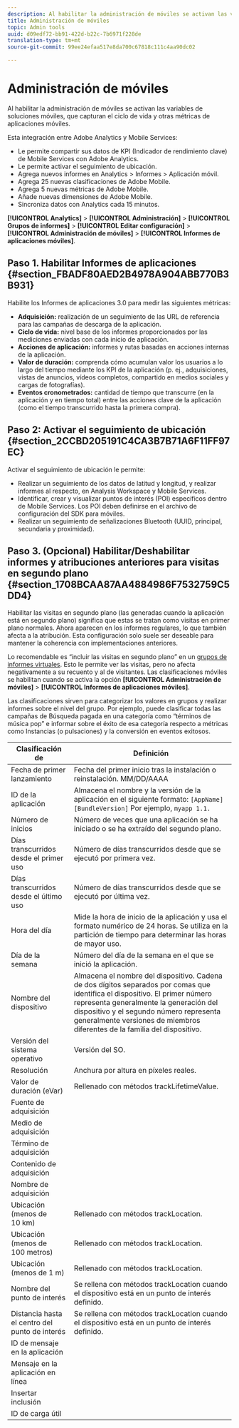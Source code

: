 ```yaml
---
description: Al habilitar la administración de móviles se activan las variables de soluciones móviles, que capturan el ciclo de vida y otras métricas de aplicaciones móviles.
title: Administración de móviles
topic: Admin tools
uuid: d09edf72-bb91-422d-b22c-7b6971f228de
translation-type: tm+mt
source-git-commit: 99ee24efaa517e8da700c67818c111c4aa90dc02

---
```



# Administración de móviles

Al habilitar la administración de móviles se activan las variables de soluciones móviles, que capturan el ciclo de vida y otras métricas de aplicaciones móviles.

Esta integración entre Adobe Analytics y Mobile Services:

* Le permite compartir sus datos de KPI (Indicador de rendimiento clave) de Mobile Services con Adobe Analytics.
* Le permite activar el seguimiento de ubicación.
* Agrega nuevos informes en Analytics > Informes > Aplicación móvil.
* Agrega 25 nuevas clasificaciones de Adobe Mobile.
* Agrega 5 nuevas métricas de Adobe Mobile.
* Añade nuevas dimensiones de Adobe Mobile.
* Sincroniza datos con Analytics cada 15 minutos.

**[!UICONTROL Analytics]** > **[!UICONTROL Administración]** > **[!UICONTROL Grupos de informes]** > **[!UICONTROL Editar configuración]** > **[!UICONTROL Administración de móviles]** > **[!UICONTROL Informes de aplicaciones móviles]**.

## Paso 1. Habilitar Informes de aplicaciones {#section_FBADF80AED2B4978A904ABB770B3B931}

Habilite los Informes de aplicaciones 3.0 para medir las siguientes métricas:

* **Adquisición:** realización de un seguimiento de las URL de referencia para las campañas de descarga de la aplicación.
* **Ciclo de vida:** nivel base de los informes proporcionados por las mediciones enviadas con cada inicio de aplicación.
* **Acciones de aplicación:** informes y rutas basadas en acciones internas de la aplicación.
* **Valor de duración:** comprenda cómo acumulan valor los usuarios a lo largo del tiempo mediante los KPI de la aplicación (p. ej., adquisiciones, vistas de anuncios, vídeos completos, compartido en medios sociales y cargas de fotografías).
* **Eventos cronometrados:** cantidad de tiempo que transcurre (en la aplicación y en tiempo total) entre las acciones clave de la aplicación (como el tiempo transcurrido hasta la primera compra).

## Paso 2: Activar el seguimiento de ubicación {#section_2CCBD205191C4CA3B7B71A6F11FF97EC}

Activar el seguimiento de ubicación le permite:

* Realizar un seguimiento de los datos de latitud y longitud, y realizar informes al respecto, en Analysis Workspace y Mobile Services.
* Identificar, crear y visualizar puntos de interés (POI) específicos dentro de Mobile Services. Los POI deben definirse en el archivo de configuración del SDK para móviles.
* Realizar un seguimiento de señalizaciones Bluetooth (UUID, principal, secundaria y proximidad).

## Paso 3. (Opcional) Habilitar/Deshabilitar informes y atribuciones anteriores para visitas en segundo plano {#section_1708BCAA87AA4884986F7532759C5DD4}

Habilitar las visitas en segundo plano (las generadas cuando la aplicación está en segundo plano) significa que estas se tratan como visitas en primer plano normales. Ahora aparecen en los informes regulares, lo que también afecta a la atribución. Esta configuración solo suele ser deseable para mantener la coherencia con implementaciones anteriores.

Lo recomendable es “incluir las visitas en segundo plano” en un [grupos de informes virtuales](/help/components/vrs/vrs-about.md). Esto le permite ver las visitas, pero no afecta negativamente a su recuento y al de visitantes.
Las clasificaciones móviles se habilitan cuando se activa la opción **[!UICONTROL Administración de móviles]** > **[!UICONTROL Informes de aplicaciones móviles]**.

Las clasificaciones sirven para categorizar los valores en grupos y realizar informes sobre el nivel del grupo. Por ejemplo, puede clasificar todas las campañas de Búsqueda pagada en una categoría como “términos de música pop” e informar sobre el éxito de esa categoría respecto a métricas como Instancias (o pulsaciones) y la conversión en eventos exitosos.

| Clasificación de | Definición |
|--- |--- |
| Fecha de primer lanzamiento | Fecha del primer inicio tras la instalación o reinstalación.   MM/DD/AAAA |
| ID de la aplicación | Almacena el nombre y la versión de la aplicación en el siguiente formato:   `[AppName] [BundleVersion]`  Por ejemplo, `myapp 1.1.` |
| Número de inicios | Número de veces que una aplicación se ha iniciado o se ha extraído del segundo plano. |
| Días transcurridos desde el primer uso | Número de días transcurridos desde que se ejecutó por primera vez. |
| Días transcurridos desde el último uso | Número de días transcurridos desde que se ejecutó por última vez. |
| Hora del día | Mide la hora de inicio de la aplicación y usa el formato numérico de 24 horas. Se utiliza en la partición de tiempo para determinar las horas de mayor uso. |
| Día de la semana | Número del día de la semana en el que se inició la aplicación. |
| Nombre del dispositivo | Almacena el nombre del dispositivo.  Cadena de dos dígitos separados por comas que identifica el dispositivo. El primer número representa generalmente la generación del dispositivo y el segundo número representa generalmente versiones de miembros diferentes de la familia del dispositivo. |
| Versión del sistema operativo | Versión del SO. |
| Resolución | Anchura por altura en píxeles reales. |
| Valor de duración (eVar) | Rellenado con métodos trackLifetimeValue. |
| Fuente de adquisición |  |
| Medio de adquisición |  |
| Término de adquisición |  |
| Contenido de adquisición |  |
| Nombre de adquisición |  |
| Ubicación (menos de 10 km) | Rellenado con métodos trackLocation. |
| Ubicación (menos de 100 metros) | Rellenado con métodos trackLocation. |
| Ubicación (menos de 1 m) | Rellenado con métodos trackLocation. |
| Nombre del punto de interés | Se rellena con métodos trackLocation cuando el dispositivo está en un punto de interés definido. |
| Distancia hasta el centro del punto de interés | Se rellena con métodos trackLocation cuando el dispositivo está en un punto de interés definido. |
| ID de mensaje en la aplicación |  |
| Mensaje en la aplicación en línea |  |
| Insertar inclusión |  |
| ID de carga útil |  |

